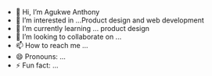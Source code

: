 - 👋 Hi, I’m Agukwe Anthony
- 👀 I’m interested in ...Product design and web development
- 🌱 I’m currently learning ... product design
- 💞️ I’m looking to collaborate on ...
- 📫 How to reach me ...
- 😄 Pronouns: ...
- ⚡ Fun fact: ...

<!---
RedRupert7/RedRupert7 is a ✨ special ✨ repository because its `README.md` (this file) appears on your GitHub profile.
You can click the Preview link to take a look at your changes.
--->
